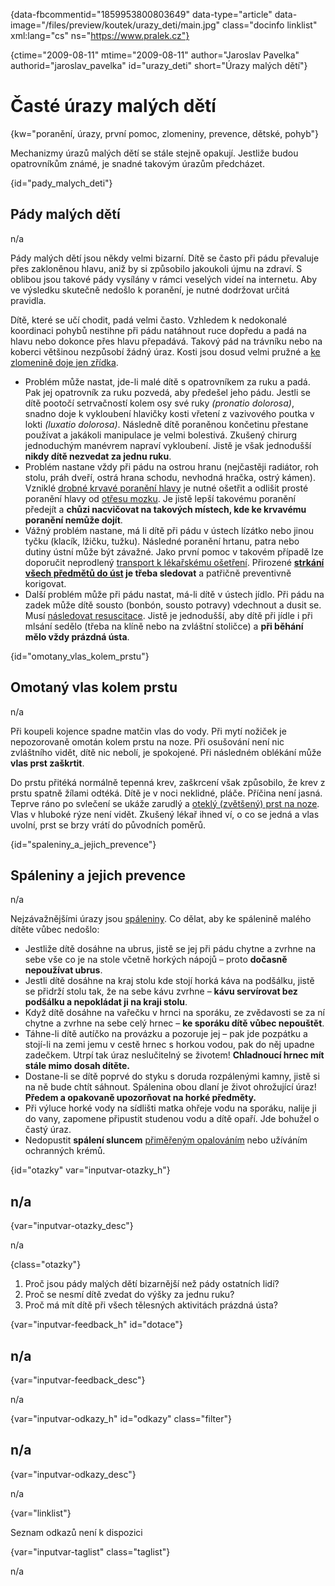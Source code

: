 
{data-fbcommentid="1859953800803649" data-type="article" data-image="/files/preview/koutek/urazy_deti/main.jpg" class="docinfo linklist" xml:lang="cs" ns="https://www.pralek.cz"}

{ctime="2009-08-11" mtime="2009-08-11" author="Jaroslav Pavelka" authorid="jaroslav\_pavelka" id="urazy\_deti" short="Úrazy malých dětí"}

# Časté úrazy malých dětí

<!-- generated attribute kw by user_udpatekw.sh on 2020-04-17, do not edit -->

{kw="poranění, úrazy, první pomoc, zlomeniny, prevence, dětské, pohyb"}

Mechanizmy úrazů malých dětí se stále stejně opakují. Jestliže budou opatrovníkům známé, je snadné takovým úrazům předcházet.

{id="pady\_malych\_deti"}

## Pády malých dětí

n/a

Pády malých dětí jsou někdy velmi bizarní. Dítě se často při pádu převaluje přes zakloněnou hlavu, aniž by si způsobilo jakoukoli újmu na zdraví. S oblibou jsou takové pády vysílány v rámci veselých videí na internetu. Aby ve výsledku skutečně nedošlo k poranění, je nutné dodržovat určitá pravidla.

Dítě, které se učí chodit, padá velmi často. Vzhledem k nedokonalé koordinaci pohybů nestihne při pádu natáhnout ruce dopředu a padá na hlavu nebo dokonce přes hlavu přepadává. Takový pád na trávníku nebo na koberci většinou nezpůsobí žádný úraz. Kosti jsou dosud velmi pružné a [ke zlomenině doje jen zřídka][1].

  * Problém může nastat, jde-li malé dítě s opatrovníkem za ruku a padá. Pak jej opatrovník za ruku pozvedá, aby předešel jeho pádu. Jestli se dítě pootočí setrvačností kolem osy své ruky _(pronatio dolorosa)_, snadno doje k vykloubení hlavičky kosti vřetení z vazivového poutka v lokti _(luxatio dolorosa)_. Následně dítě poraněnou končetinu přestane používat a jakákoli manipulace je velmi bolestivá. Zkušený chirurg jednoduchým manévrem napraví vykloubení. Jistě je však jednodušší **nikdy dítě nezvedat za jednu ruku**.
  * Problém nastane vždy při pádu na ostrou hranu (nejčastěji radiátor, roh stolu, práh dveří, ostrá hrana schodu, nevhodná hračka, ostrý kámen). Vzniklé [drobné krvavé poranění hlavy][2] je nutné ošetřit a odlišit prosté poranění hlavy od [otřesu mozku][3]. Je jistě lepší takovému poranění předejít a **chůzi nacvičovat na takových místech, kde ke krvavému poranění nemůže dojít**.
  * Vážný problém nastane, má li dítě při pádu v ústech lízátko nebo jinou tyčku (klacík, lžičku, tužku). Následné poranění hrtanu, patra nebo dutiny ústní může být závažné. Jako první pomoc v takovém případě lze doporučit neprodlený [transport k lékařskému ošetření][4]. Přirozené **[strkání všech předmětů do úst][5] je třeba sledovat** a patřičně preventivně korigovat.
  * Další problém může při pádu nastat, má-li dítě v ústech jídlo. Při pádu na zadek může dítě sousto (bonbón, sousto potravy) vdechnout a dusit se. Musí [následovat resuscitace][6]. Jistě je jednodušší, aby dítě při jídle i při mlsání sedělo (třeba na klíně nebo na zvláštní stoličce) a **při běhání mělo vždy prázdná ústa**.

{id="omotany\_vlas\_kolem_prstu"}

## Omotaný vlas kolem prstu

n/a

Při koupeli kojence spadne matčin vlas do vody. Při mytí nožiček je nepozorovaně omotán kolem prstu na noze. Při osušování není nic zvláštního vidět, dítě nic nebolí, je spokojené. Při následném oblékání může **vlas prst zaškrtit**.

Do prstu přitéká normálně tepenná krev, zaškrcení však způsobilo, že krev z prstu spatně žílami odtéká. Dítě je v noci neklidné, pláče. Příčina není jasná. Teprve ráno po svlečení se ukáže zarudlý a [oteklý (zvětšený) prst na noze][7]. Vlas v hluboké rýze není vidět. Zkušený lékař ihned ví, o co se jedná a vlas uvolní, prst se brzy vrátí do původních poměrů.

{id="spaleniny\_a\_jejich_prevence"}

## Spáleniny a jejich prevence

n/a

Nejzávažnějšími úrazy jsou [spáleniny][8]. Co dělat, aby ke spálenině malého dítěte vůbec nedošlo:

  * Jestliže dítě dosáhne na ubrus, jistě se jej při pádu chytne a zvrhne na sebe vše co je na stole včetně horkých nápojů – proto **dočasně nepoužívat ubrus**.
  * Jestli dítě dosáhne na kraj stolu kde stojí horká káva na podšálku, jistě se přidrží stolu tak, že na sebe kávu zvrhne – **kávu servírovat bez podšálku a nepokládat ji na kraji stolu**.
  * Když dítě dosáhne na vařečku v hrnci na sporáku, ze zvědavosti se za ní chytne a zvrhne na sebe celý hrnec – **ke sporáku dítě vůbec nepouštět**.
  * Táhne-li dítě autíčko na provázku a pozoruje jej – pak jde pozpátku a stojí-li na zemi jemu v cestě hrnec s horkou vodou, pak do něj upadne zadečkem. Utrpí tak úraz neslučitelný se životem! **Chladnoucí hrnec mít stále mimo dosah dítěte.**
  * Dostane-li se dítě poprvé do styku s doruda rozpálenými kamny, jistě si na ně bude chtít sáhnout. Spálenina obou dlaní je život ohrožující úraz! **Předem a opakovaně upozorňovat na horké předměty.**
  * Při výluce horké vody na sídlišti matka ohřeje vodu na sporáku, nalije ji do vany, zapomene připustit studenou vodu a dítě opaří. Jde bohužel o častý úraz.
  * Nedopustit **spálení sluncem** [přiměřeným opalováním][9] nebo užíváním ochranných krémů.

{id="otazky" var="inputvar-otazky_h"}

## n/a

{var="inputvar-otazky_desc"}

n/a

{class="otazky"}

  1. Proč jsou pády malých dětí bizarnější než pády ostatních lidí?
  2. Proč se nesmí dítě zvedat do výšky za jednu ruku?
  3. Proč má mít dítě při všech tělesných aktivitách prázdná ústa?

{var="inputvar-feedback_h" id="dotace"}

## n/a

{var="inputvar-feedback_desc"}

n/a

{var="inputvar-odkazy_h" id="odkazy" class="filter"}

## n/a

{var="inputvar-odkazy_desc"}

n/a

{var="linklist"}

Seznam odkazů není k dispozici

{var="inputvar-taglist" class="taglist"}

n/a

 [1]: detske_zlomeniny
 [2]: drobna_krvava_poraneni
 [3]: otres_mozku
 [4]: nalehavost_lekarskeho_vysetreni
 [5]: imunita
 [6]: resuscitace-ozivovani
 [7]: zarustajici_nehty
 [8]: ochlazeni_spaleniny
 [9]: zasady_spravneho_opalovani


